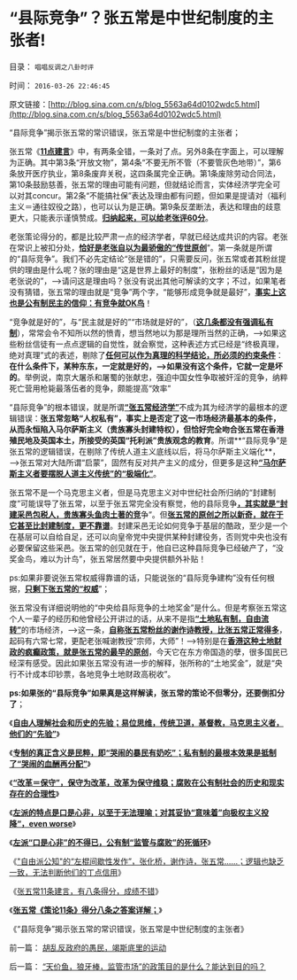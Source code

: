 # “县际竞争”？张五常是中世纪制度的主张者!

目录： `唱唱反调之八卦时评` 

时间： `2016-03-26 22:46:45` 

原文链接：[http://blog.sina.com.cn/s/blog_5563a64d0102wdc5.html](http://blog.sina.com.cn/s/blog_5563a64d0102wdc5.html)

“县际竞争”揭示张五常的常识错误，张五常是中世纪制度的主张者；

张五常《[**11点建言**](http://blog.sina.com.cn/s/blog_47841af70102waql.html)》中，有两条全错，一条对了点。另外8条在字面上，可以理解为正确。其中第3条“开放文物”，第4条“不要无所不管（不要管灰色地带）”，第6条放开医疗执业，第8条废弃关税，这四条属完全正确。第1条废除劳动合同法，第10条鼓励慈善，张五常的理由可能有问题，但就结论而言，实体经济学完全可以对其concur。第2条“不能搞社保”表达及理由都有问题，但如果是提请对（福利主义＝通往奴役之路），也可以认为是正确。第9条反垄断法，表达和理由的歧意更大，只能表示谨慎赞成。[**归纳起来，可以给老张评60分**](../../../2016/3/23/张五常策论11条，八条得分，常识80分！.md)。

老张策论得分的，都是比较严肃一点的经济学者，早就已经达成共识的内容。老张在常识上被扣分处，[**恰好是老张自以为最骄傲的“传世原创**](../../../2014/8/7/在表达出一致的逻辑前，张五常不是经济学人.md)”。第一条就是所谓的“县际竞争”。我们不必先定结论“张是错的”，只需要反问，张五常或者其粉丝提供的理由是什么呢？张的理由是“这是世界上最好的制度”，张粉丝的话是“因为是老张说的”，——>请问这是理由吗？张没有说出其他可解读的文字；不过，如果笔者没有猜错，张五常的理由就是“竞争”两个字，“能够形成竞争就是最好”，[**事实上这也是公有制民主的信仰：有竞争就OK鸟**](../../../2012/5/31/计划经济从来不是大锅饭.md)！

“竞争就是好的”，与“民主就是好的”“市场就是好的”，（[**这几条都没有强调私有制**](../../../2009/10/17/人权是经济学概念.md)），常常会令不知所以然的愤青，想当然地以为那是理所当然的正确，——>如果这些粉丝信徒有一点点逻辑的自觉性，就会察觉，这种表述方式已经是“终极真理，绝对真理”式的表述，剔除了[**任何可以作为真理的科学结论，所必须的约束条件**](../../../2009/11/18/绝对的真理之大尾巴狼定律.md)：**在什么条件下，某种东东，一定就是好的，——>如果没有这个条件，它就一定是坏的**。举例说，南京大屠杀和屠蜀的张献忠，强迫中国女性争取被奸淫的竞争，纳粹死亡营用枪毙最落伍者的竞争，颇能提高“效率”

“县际竞争”的根本错误，就是所谓[**“张五常经济学”**](../../../2011/12/9/根本不存在“张五常的经济学”.md)不成为其为经济学的最根本的逻辑错误：**张五常忽略“人权私有”，事实上是否定了这一市场经济最基本的条件，从而永恒陷入马尔萨斯主义（贵族寡头封建特权），但恰好完全吻合张五常在香港殖民地及英国本土，所接受的英国“托利派”贵族观念的教育**。所谓**“县际竞争”是张五常的逻辑错误，在剔除了传统人道主义底线以后，将马尔萨斯主义端化**，——>张五常对大陆所谓“启蒙”，固然有反对共产主义的成分，但更多是这种[**“马尔萨斯主义者要摆脱人道主义传统”的“极端化”**](../../../2012/7/7/马尔萨斯主义，自利主义，苏丹主义，自由放任，无政府主义.md)。

张五常不是一个马克思主义者，但是马克思主义对中世纪社会所归纳的“封建制度”可能误导了张五常，以至于张五常完全没有察觉，他的县际竞争[**，其实就是“封建采邑包税人，贵族寡头鱼肉土著的竞**](../../../2009/9/10/军阀割据不是地方民主自治.md)争”。但[**张五常的原创之所以新奇，就在于它甚至比封建制度，更不靠谱**](../../../2008/1/12/张五常教授极端无知的错误：把县政府打包上市.md)。封建采邑无论如何竞争于基层的酷政，至少是一个在基层可以自给自足，还可以向皇帝党中央提供某种封建役务，否则党中央也没有必要保留这些采邑。张五常的创见就在于，他自已这种县际竞争已经破产了，“没奖金鸟，难以为计鸟”，张五常居然要中央提供额外补贴！

ps:如果非要说张五常权威得靠谱的话，只能说张的“县际竞争建构”没有任何根据，[**只剩下张五常的“权威**](../../../2009/7/27/离不开哲学理论的文化离不开权威的N代宗师.md)”；

张五常没有详细说明他的“中央给县际竞争的土地奖金”是什么。但是考察张五常这个人一辈子的经历和他曾经公开讲过的话，从来不是指[**“土地私有制，自由流转”**](../../../2009/1/20/把土地产权还给农民，让土地私有化！.md)的市场经济，——>这一条，[**自称张五常粉丝的谢作诗教授，比张五常正常得多**](http://blog.sina.com.cn/s/blog_4cb56c160102waoo.html)，起码有六常七常，更配老张喊谢教授“宗师，大师”！——>特别是在[**香港这种土地财政的疯癫政策，就是张五常的最早的原创**](../../../2012/2/23/地方政府迷恋香港模式，中央政策倾慕日本模式.md)，今天它在东方帝国造的孽，很多国民已经深有感受。因此如果张五常没有进一步的解释，张所称的“土地奖金”，就是“央行不计成本印钞票，各地竞争土地财政高税收”。

**ps:如果张的“县际竞争”如果真是这样解读，张五常的策论不但零分，还要倒扣分了**；

《[**自由人理解社会和历史的先验；易位思维，传统卫道，基督教，马克思主义者，他们的“先验”**](../../../2016/3/16/易位思维，左派各棍们的“先验”；.md)》

《[**专制的真正含义是民粹，即“哭闹的暴民有奶吃”；私有制的最根本效果是抵制了“哭闹的血酬再分配”**](../../../2016/3/17/专制含义是“哭闹的暴民有奶吃”.md)》

《[**“改革＝保守”，保守为改革，改革为保守维稳；腐败在公有制社会的历史和现实存在的合理性**](../../../2016/3/19/“改革＝保守”，保守为改革，改革为保守维稳；.md)》

《[**左派的特点是口是心非，以至于无法理喻；对其妥协“意味着”向极权主义投降“，even
worse**](../../../2016/3/20/左派的特点是口是心非，以至于无法理喻；.md)》

《[**左派“口是心非”的不得已，公有制“监管与腐败”的死循环**](../../../2016/3/21/左派“口是心非”的不得已，公有制“监管与腐败”的死循环；.md)》

《["自由派公知"的“左棍间歇性发作”，张化桥，谢作诗，张五常……；逻辑也缺乏一致，无法判断他们的丁点信用](http://darthvad.blog.sohu.com/321537774.html)》

《[张五常11条建言，有八条得分，成绩不错](http://darthvad.blog.sohu.com/321537713.html)》

《[**张五常《策论11条》得分八条之答案详解；**](../../../2016/3/24/认真拜读后的几点笔记.md)》

《“县际竞争”揭示张五常的常识错误，张五常是中世纪制度的主张者》

前一篇： [胡乱反政府的愚民，竭斯底里的运动](../../../2016/5/5/胡乱反政府的愚民，竭斯底里的运动.md)

后一篇： [“天价鱼，狼牙棒，监管市场”的政策目的是什么？能达到目的吗？](../../../2016/3/13/“天价鱼，狼牙棒，监管市场”的政策目的是什么？能达到目的吗？.md)

